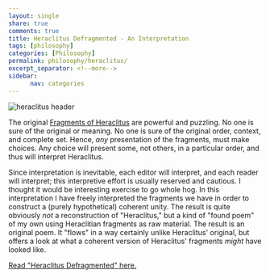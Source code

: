 ```yaml
---
layout: single
share: true
comments: true
title: Heraclitus Defragmented - An Interpretation
tags: [philosophy]
categories: [Philosophy]
permalink: philosophy/heraclitus/
excerpt_separator: <!--more-->
sidebar: 
      nav: categories
---
```


![heraclitus header](https://upload.wikimedia.org/wikipedia/commons/thumb/f/f7/Utrecht_Moreelse_Heraclite.JPG/220px-Utrecht_Moreelse_Heraclite.JPG)

The original [Fragments of Heraclitus](https://en.wikipedia.org/wiki/Heraclitus#Logos) are powerful and puzzling. No one is sure of the original or meaning. No one is sure of the original order, context, and complete set. Hence, *any* presentation of the fragments, must make choices. Any choice will present some, not others, in a particular order, and thus will interpret Heraclitus. 

Since interpretation is inevitable, each editor will interpret, and each reader will interpret; this interpretive effort is usually reserved and cautious. I thought it would be interesting exercise to go whole hog. In this interpretation I have freely interpreted the fragments we have in order to construct a (purely hypothetical) coherent unity. The result is quite obviously *not* a reconstruction of "Heraclitus," but a kind of "found poem" of my own using Heraclitian fragments as raw material. The result is an original poem. It "flows" in a way certainly unlike Heraclitus' original, but offers a look at what a coherent version of Heraclitus' fragments *might* have looked like. 

[Read "Heraclitus Defragmented" here.](/buhlerreport/heraclitus)

